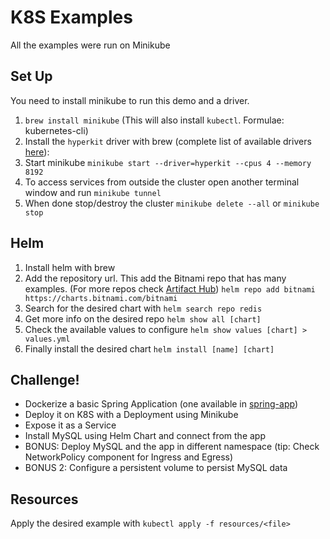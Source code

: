 # K8S Examples

All the examples were run on Minikube

## Set Up

You need to install minikube to run this demo and a driver.

1. `brew install minikube` (This will also install `kubectl`. Formulae: kubernetes-cli)
2. Install the `hyperkit` driver with brew (complete list of available drivers [here](https://minikube.sigs.k8s.io/docs/drivers/)):
3. Start minikube `minikube start --driver=hyperkit --cpus 4 --memory 8192`
4. To access services from outside the cluster open another terminal window and run `minikube tunnel`
5. When done stop/destroy the cluster `minikube delete --all` or `minikube stop`

## Helm

1. Install helm with brew
2. Add the repository url. This add the Bitnami repo that has many examples.
(For more repos check [Artifact Hub](https://artifacthub.io/))
`helm repo add bitnami https://charts.bitnami.com/bitnami`
3. Search for the desired chart with
`helm search repo redis`
4. Get more info on the desired repo
`helm show all [chart]`
5. Check the available values to configure
`helm show values [chart] > values.yml`
6. Finally install the desired chart
`helm install [name] [chart]`

## Challenge!

- Dockerize a basic Spring Application (one available in [spring-app](./spring-app/))
- Deploy it on K8S with a Deployment using Minikube
- Expose it as a Service
- Install MySQL using Helm Chart and connect from the app
- BONUS: Deploy MySQL and the app in different namespace (tip: Check NetworkPolicy component for Ingress and Egress)
- BONUS 2: Configure a persistent volume to persist MySQL data

## Resources

Apply the desired example with
`kubectl apply -f resources/<file>`